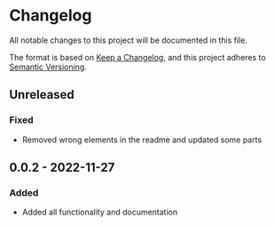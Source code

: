 # Changelog

All notable changes to this project will be documented in this file.

The format is based on [Keep a Changelog](https://keepachangelog.com/en/1.0.0/),
and this project adheres to [Semantic Versioning](https://semver.org/spec/v2.0.0.html).

## Unreleased
### Fixed 
- Removed wrong elements in the readme and updated some parts

## 0.0.2 - 2022-11-27
### Added
- Added all functionality and documentation
